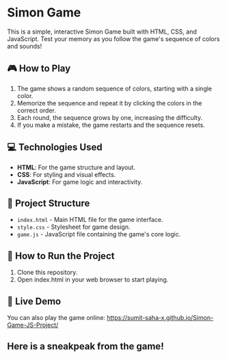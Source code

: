 # Simon Game

This is a simple, interactive Simon Game built with HTML, CSS, and JavaScript. Test your memory as you follow the game's sequence of colors and sounds!

## 🎮 How to Play
1. The game shows a random sequence of colors, starting with a single color.
2. Memorize the sequence and repeat it by clicking the colors in the correct order.
3. Each round, the sequence grows by one, increasing the difficulty.
4. If you make a mistake, the game restarts and the sequence resets.

## 💻 Technologies Used
- **HTML**: For the game structure and layout.
- **CSS**: For styling and visual effects.
- **JavaScript**: For game logic and interactivity.

## 📂 Project Structure
- `index.html` - Main HTML file for the game interface.
- `style.css` - Stylesheet for game design.
- `game.js` - JavaScript file containing the game's core logic.

## 🚀 How to Run the Project
1. Clone this repository.
2. Open index.html in your web browser to start playing.
## 🔗 Live Demo
You can also play the game online: https://sumit-saha-x.github.io/Simon-Game-JS-Project/

## Here is a sneakpeak from the game!
